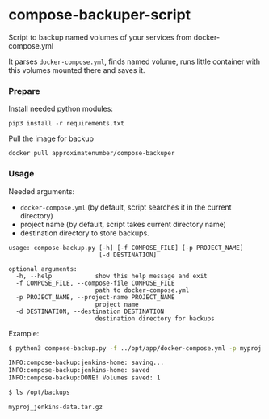 # compose-backuper-script

Script to backup named volumes of your services from docker-compose.yml

It parses `docker-compose.yml`, finds named volume, runs little container with this volumes mounted there and saves it.

### Prepare

Install needed python modules:

`pip3 install -r requirements.txt`

Pull the image for backup

`docker pull approximatenumber/compose-backuper`

### Usage

Needed arguments:

- `docker-compose.yml` (by default, script searches it in the current directory)
- project name (by default, script takes current directory name)
- destination directory to store backups.

```
usage: compose-backup.py [-h] [-f COMPOSE_FILE] [-p PROJECT_NAME]
                         [-d DESTINATION]

optional arguments:
  -h, --help            show this help message and exit
  -f COMPOSE_FILE, --compose-file COMPOSE_FILE
                        path to docker-compose.yml
  -p PROJECT_NAME, --project-name PROJECT_NAME
                        project name
  -d DESTINATION, --destination DESTINATION
                        destination directory for backups
```

Example:

```bash
$ python3 compose-backup.py -f ../opt/app/docker-compose.yml -p myproj -d /opt/backups/

INFO:compose-backup:jenkins-home: saving...
INFO:compose-backup:jenkins-home: saved
INFO:compose-backup:DONE! Volumes saved: 1

$ ls /opt/backups

myproj_jenkins-data.tar.gz
```
